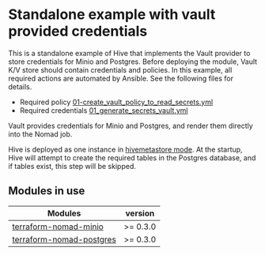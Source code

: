 # Standalone example with vault provided credentials
This is a standalone example of Hive that implements the Vault provider to store credentials for Minio and Postgres.
Before deploying the module, Vault K/V store should contain credentials and policies.
In this example, all required actions are automated by Ansible. See the following files for details.

- Required policy [01-create_vault_policy_to_read_secrets.yml](../../dev/vagrant/bootstrap/vault/post/100-create_vault_policy_to_read_secrets.yml)
- Required credentials [01_generate_secrets_vault.yml](../../dev/ansible/01_generate_secrets_vault.yml)

Vault provides credentials for Minio and Postgres, and render them directly into the Nomad job.

Hive is deployed as one instance in [hivemetastore mode](../../docker/bin/hivemetastore).
At the startup, Hive will attempt to create the required tables in the Postgres database, and if tables exist, this step will be skipped.

## Modules in use
| Modules | version   |
| ------------- |:-------------:|
| [terraform-nomad-minio](https://github.com/fredrikhgrelland/terraform-nomad-minio) | \>= 0.3.0 |
| [terraform-nomad-postgres](https://github.com/fredrikhgrelland/terraform-nomad-postgres) | \>= 0.3.0 |
